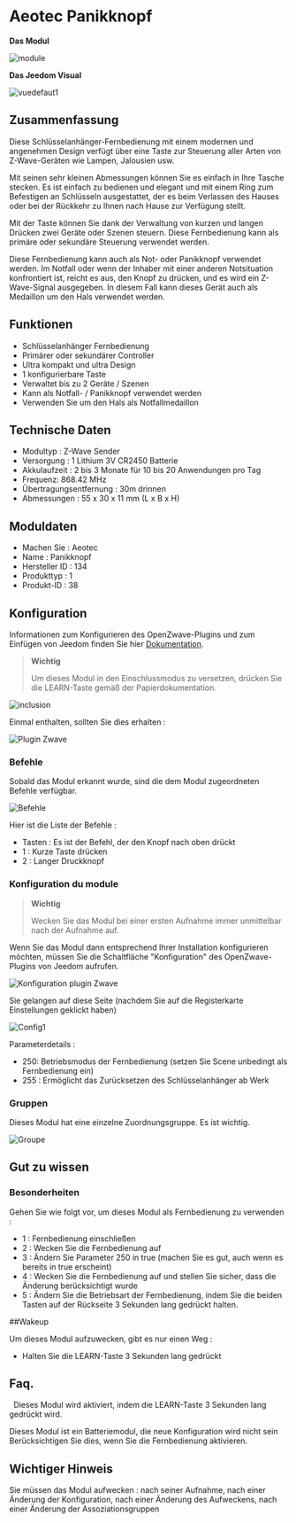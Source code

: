# Aeotec Panikknopf

**Das Modul**

![module](images/aeotec.panicbutton/module.jpg)

**Das Jeedom Visual**

![vuedefaut1](images/aeotec.panicbutton/vuedefaut1.jpg)

## Zusammenfassung

Diese Schlüsselanhänger-Fernbedienung mit einem modernen und angenehmen Design verfügt über eine Taste zur Steuerung aller Arten von Z-Wave-Geräten wie Lampen, Jalousien usw.

Mit seinen sehr kleinen Abmessungen können Sie es einfach in Ihre Tasche stecken. Es ist einfach zu bedienen und elegant und mit einem Ring zum Befestigen an Schlüsseln ausgestattet, der es beim Verlassen des Hauses oder bei der Rückkehr zu Ihnen nach Hause zur Verfügung stellt.

Mit der Taste können Sie dank der Verwaltung von kurzen und langen Drücken zwei Geräte oder Szenen steuern. Diese Fernbedienung kann als primäre oder sekundäre Steuerung verwendet werden.

Diese Fernbedienung kann auch als Not- oder Panikknopf verwendet werden. Im Notfall oder wenn der Inhaber mit einer anderen Notsituation konfrontiert ist, reicht es aus, den Knopf zu drücken, und es wird ein Z-Wave-Signal ausgegeben. In diesem Fall kann dieses Gerät auch als Medaillon um den Hals verwendet werden.

## Funktionen

-   Schlüsselanhänger Fernbedienung
-   Primärer oder sekundärer Controller
-   Ultra kompakt und ultra Design
-   1 konfigurierbare Taste
-   Verwaltet bis zu 2 Geräte / Szenen
-   Kann als Notfall- / Panikknopf verwendet werden
-   Verwenden Sie um den Hals als Notfallmedaillon

## Technische Daten

-   Modultyp : Z-Wave Sender
-   Versorgung : 1 Lithium 3V CR2450 Batterie
-   Akkulaufzeit : 2 bis 3 Monate für 10 bis 20 Anwendungen pro Tag
-   Frequenz: 868.42 MHz
-   Übertragungsentfernung : 30m drinnen
-   Abmessungen : 55 x 30 x 11 mm (L x B x H)

## Moduldaten

-   Machen Sie : Aeotec
-   Name : Panikknopf
-   Hersteller ID : 134
-   Produkttyp : 1
-   Produkt-ID : 38

## Konfiguration

Informationen zum Konfigurieren des OpenZwave-Plugins und zum Einfügen von Jeedom finden Sie hier [Dokumentation](https://doc.jeedom.com/de_DE/plugins/automation%20protocol/openzwave/).

> **Wichtig**
>
> Um dieses Modul in den Einschlussmodus zu versetzen, drücken Sie die LEARN-Taste gemäß der Papierdokumentation.

![inclusion](images/aeotec.panicbutton/inclusion.jpg)

Einmal enthalten, sollten Sie dies erhalten :

![Plugin Zwave](images/aeotec.panicbutton/information.jpg)

### Befehle

Sobald das Modul erkannt wurde, sind die dem Modul zugeordneten Befehle verfügbar.

![Befehle](images/aeotec.panicbutton/commandes.jpg)

Hier ist die Liste der Befehle :

-   Tasten : Es ist der Befehl, der den Knopf nach oben drückt
  - 1 : Kurze Taste drücken
  - 2 : Langer Druckknopf

### Konfiguration du module

> **Wichtig**
>
> Wecken Sie das Modul bei einer ersten Aufnahme immer unmittelbar nach der Aufnahme auf.

Wenn Sie das Modul dann entsprechend Ihrer Installation konfigurieren möchten, müssen Sie die Schaltfläche "Konfiguration" des OpenZwave-Plugins von Jeedom aufrufen.

![Konfiguration plugin Zwave](images/plugin/bouton_configuration.jpg)

Sie gelangen auf diese Seite (nachdem Sie auf die Registerkarte Einstellungen geklickt haben)

![Config1](images/aeotec.panicbutton/config1.jpg)

Parameterdetails :

-   250: Betriebsmodus der Fernbedienung (setzen Sie Scene unbedingt als Fernbedienung ein)
-   255 : Ermöglicht das Zurücksetzen des Schlüsselanhänger ab Werk

### Gruppen

Dieses Modul hat eine einzelne Zuordnungsgruppe. Es ist wichtig.

![Groupe](images/aeotec.panicbutton/groupe.jpg)

## Gut zu wissen

### Besonderheiten

Gehen Sie wie folgt vor, um dieses Modul als Fernbedienung zu verwenden :

-   1 : Fernbedienung einschließen
-   2 : Wecken Sie die Fernbedienung auf
-   3 : Ändern Sie Parameter 250 in true (machen Sie es gut, auch wenn es bereits in true erscheint)
-   4 : Wecken Sie die Fernbedienung auf und stellen Sie sicher, dass die Änderung berücksichtigt wurde
-   5 : Ändern Sie die Betriebsart der Fernbedienung, indem Sie die beiden Tasten auf der Rückseite 3 Sekunden lang gedrückt halten.

##Wakeup

Um dieses Modul aufzuwecken, gibt es nur einen Weg :

-   Halten Sie die LEARN-Taste 3 Sekunden lang gedrückt

## Faq.
 
Dieses Modul wird aktiviert, indem die LEARN-Taste 3 Sekunden lang gedrückt wird.

Dieses Modul ist ein Batteriemodul, die neue Konfiguration wird nicht sein
Berücksichtigen Sie dies, wenn Sie die Fernbedienung aktivieren.

## Wichtiger Hinweis

Sie müssen das Modul aufwecken : nach seiner Aufnahme, nach einer Änderung der Konfiguration, nach einer Änderung des Aufweckens, nach einer Änderung der Assoziationsgruppen
